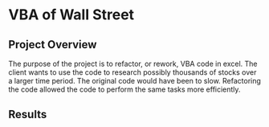 # VBA of Wall Street
## Project Overview
The purpose of the project is to refactor, or rework, VBA code in excel. The client wants to use the code to research possibly thousands of stocks over a larger time period. The original code would have been to slow. Refactoring the code allowed the code to perform the same tasks more efficiently.

## Results
